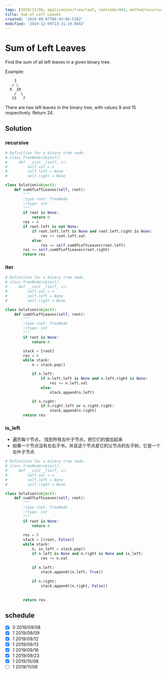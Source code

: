 ```yaml
---
tags: [2019/11/08, application/tree/leaf, leetcode/404, method/recursion]
title: Sum of Left Leaves
created: '2019-09-07T06:43:00.528Z'
modified: '2019-12-09T13:31:19.868Z'
---
```


# Sum of Left Leaves

Find the sum of all left leaves in a given binary tree.

Example:

```
    3
   / \
  9  20
    /  \
   15   7
```

There are two left leaves in the binary tree, with values 9 and 15 respectively. Return 24.

## Solution

### recursive

```python
# Definition for a binary tree node.
# class TreeNode(object):
#     def __init__(self, x):
#         self.val = x
#         self.left = None
#         self.right = None

class Solution(object):
    def sumOfLeftLeaves(self, root):
        """
        :type root: TreeNode
        :rtype: int
        """
        if root is None:
            return 0
        res = 0
        if root.left is not None:
            if root.left.left is None and root.left.right is None:
                res += root.left.val
            else:
                res += self.sumOfLeftLeaves(root.left)
        res += self.sumOfLeftLeaves(root.right)
        return res
```

### iter

```python
# Definition for a binary tree node.
# class TreeNode(object):
#     def __init__(self, x):
#         self.val = x
#         self.left = None
#         self.right = None

class Solution(object):
    def sumOfLeftLeaves(self, root):
        """
        :type root: TreeNode
        :rtype: int
        """
        if root is None:
            return 0

        stack = [root]
        res = 0
        while stack:
            n = stack.pop()

            if n.left:
                if n.left.left is None and n.left.right is None:
                    res += n.left.val
                else:
                    stack.append(n.left)

            if n.right:
                if n.right.left or n.right.right:
                    stack.append(n.right)
        return res

```

### is_left

* 遍历每个节点， 找到所有左叶子节点，把它们的值加起来
* 如果一个节点没有左右子书，并且这个节点是它的父节点的左子树，它是一个左叶子节点

```python
# Definition for a binary tree node.
# class TreeNode(object):
#     def __init__(self, x):
#         self.val = x
#         self.left = None
#         self.right = None

class Solution(object):
    def sumOfLeftLeaves(self, root):
        """
        :type root: TreeNode
        :rtype: int
        """
        if root is None:
            return 0
        
        res = 0
        stack = [(root, False)]
        while stack:
            n, is_left = stack.pop()
            if n.left is None and n.right is None and is_left:
                res += n.val
            
            if n.left:
                stack.append((n.left, True))
            
            if n.right:
                stack.append((n.right, False))
            
        
        return res
```


## schedule

* [x] 0 2019/09/08
* [x] 1 2019/09/09
* [x] 1 2019/09/12
* [x] 1 2019/09/13
* [x] 1 2019/09/16
* [x] 1 2019/09/23
* [x] 1 2019/10/08
* [ ] 1 2019/11/08
